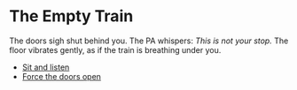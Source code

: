 # The Empty Train

The doors sigh shut behind you. The PA whispers: *This is not your stop.*
The floor vibrates gently, as if the train is breathing under you.

- [Sit and listen](choice-b2-listen.md)  
- [Force the doors open](choice-b2-doors.md)